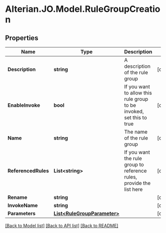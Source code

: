 # Alterian.JO.Model.RuleGroupCreation

## Properties

Name | Type | Description | Notes
------------ | ------------- | ------------- | -------------
**Description** | **string** | A description of the rule group | [optional] 
**EnableInvoke** | **bool** | If you want to allow this rule group to be invoked, set this to true | [optional] 
**Name** | **string** | The name of the rule group | [optional] 
**ReferencedRules** | **List&lt;string&gt;** | If you want the rule group to reference rules, provide the list here | [optional] 
**Rename** | **string** |  | [optional] 
**InvokeName** | **string** |  | [optional] 
**Parameters** | [**List&lt;RuleGroupParameter&gt;**](RuleGroupParameter.md) |  | [optional] 

[[Back to Model list]](../README.md#documentation-for-models) [[Back to API list]](../README.md#documentation-for-api-endpoints) [[Back to README]](../README.md)

